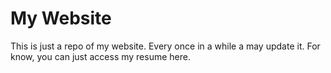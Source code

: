# My Website

This is just a repo of my website. Every once in a while a may update it. For know, you can just access my resume here.

